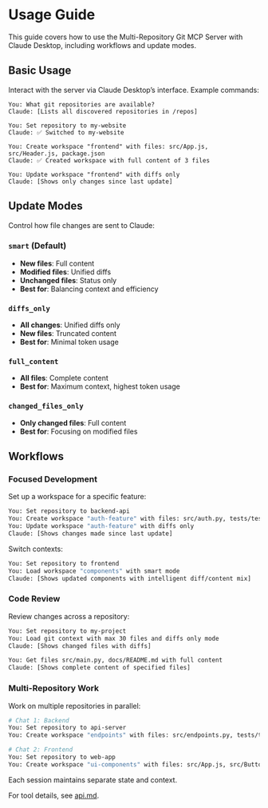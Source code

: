 # Usage Guide

This guide covers how to use the Multi-Repository Git MCP Server with Claude Desktop, including workflows and update modes.

## Basic Usage
Interact with the server via Claude Desktop’s interface. Example commands:

```
You: What git repositories are available?
Claude: [Lists all discovered repositories in /repos]

You: Set repository to my-website
Claude: ✅ Switched to my-website

You: Create workspace "frontend" with files: src/App.js, src/Header.js, package.json
Claude: ✅ Created workspace with full content of 3 files

You: Update workspace "frontend" with diffs only
Claude: [Shows only changes since last update]
```

## Update Modes
Control how file changes are sent to Claude:

### `smart` (Default)
- **New files**: Full content
- **Modified files**: Unified diffs
- **Unchanged files**: Status only
- **Best for**: Balancing context and efficiency

### `diffs_only`
- **All changes**: Unified diffs only
- **New files**: Truncated content
- **Best for**: Minimal token usage

### `full_content`
- **All files**: Complete content
- **Best for**: Maximum context, highest token usage

### `changed_files_only`
- **Only changed files**: Full content
- **Best for**: Focusing on modified files

## Workflows

### Focused Development
Set up a workspace for a specific feature:
```bash
You: Set repository to backend-api
You: Create workspace "auth-feature" with files: src/auth.py, tests/test_auth.py, requirements.txt
You: Update workspace "auth-feature" with diffs only
Claude: [Shows changes made since last update]
```

Switch contexts:
```bash
You: Set repository to frontend
You: Load workspace "components" with smart mode
Claude: [Shows updated components with intelligent diff/content mix]
```

### Code Review
Review changes across a repository:
```bash
You: Set repository to my-project
You: Load git context with max 30 files and diffs only mode
Claude: [Shows changed files with diffs]

You: Get files src/main.py, docs/README.md with full content
Claude: [Shows complete content of specified files]
```

### Multi-Repository Work
Work on multiple repositories in parallel:
```bash
# Chat 1: Backend
You: Set repository to api-server
You: Create workspace "endpoints" with files: src/endpoints.py, tests/test_endpoints.py

# Chat 2: Frontend
You: Set repository to web-app
You: Create workspace "ui-components" with files: src/App.js, src/Button.js
```
Each session maintains separate state and context.

For tool details, see [api.md](api.md).